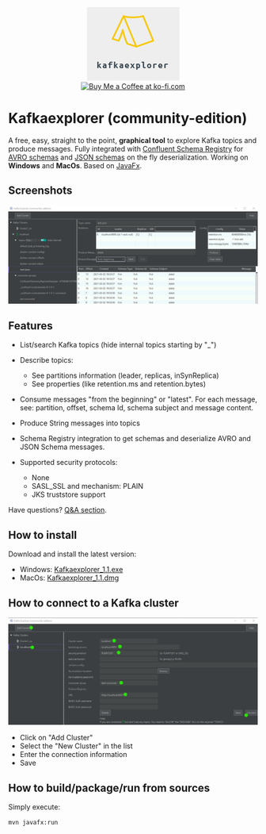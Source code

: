 
<p align="center">
<img src="img/ke-logo-font-15.png" >
<br />
<a href='https://ko-fi.com/B0B132J1L' target='_blank'><img height="28px" style='border:0px;height:28px;' src='https://cdn.ko-fi.com/cdn/kofi3.png?v=2' border='0' alt='Buy Me a Coffee at ko-fi.com' /></a>
</p>


# Kafkaexplorer (community-edition) 

A free, easy, straight to the point, **graphical tool** to explore Kafka topics and produce messages.
Fully integrated with [Confluent Schema Registry](https://docs.confluent.io/platform/current/schema-registry/index.html) for  [AVRO schemas](https://json-schema.org/) and [JSON schemas](https://json-schema.org/) on the fly deserialization.
Working on **Windows** and **MacOs**. Based on [JavaFx](https://en.wikipedia.org/wiki/JavaFX).



## Screenshots 

![Alt text](img/browser2.PNG "Browser")

## Features

- List/search Kafka topics (hide internal topics starting by "_")
- Describe topics:
  - See partitions information (leader, replicas, inSynReplica)
  - See properties (like retention.ms and retention.bytes)

- Consume messages "from the beginning" or "latest". For each message, see: partition, offset, schema Id, schema subject and message content.

- Produce String messages into topics

- Schema Registry integration to get schemas and deserialize AVRO and JSON Schema messages.
  
- Supported security protocols: 
  - None
  - SASL_SSL and mechanism: PLAIN 
  - JKS truststore support 
    


Have questions? [Q&A section](https://github.com/stephaneuh/kafkaexplorer/discussions/categories/q-a).


## How to install

Download and install the latest version:

- Windows: [Kafkaexplorer_1.1.exe](/releases/Kafkaexplorer_1.1.exe)
- MacOs: [Kafkaexplorer_1.1.dmg](/releases/Kafkaexplorer_1.1.dmg)

## How to connect to a Kafka cluster
![Alt text](img/newCluster2.PNG "Main")
- Click on "Add Cluster"
- Select the "New Cluster" in the list
- Enter the connection information
- Save


## How to build/package/run from sources

Simply execute:

```
mvn javafx:run
```